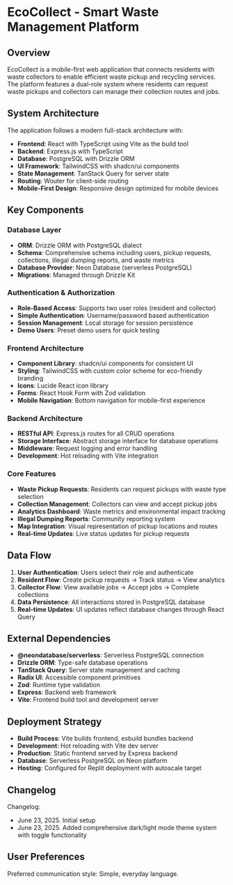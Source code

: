 # EcoCollect - Smart Waste Management Platform

## Overview

EcoCollect is a mobile-first web application that connects residents with waste collectors to enable efficient waste pickup and recycling services. The platform features a dual-role system where residents can request waste pickups and collectors can manage their collection routes and jobs.

## System Architecture

The application follows a modern full-stack architecture with:

- **Frontend**: React with TypeScript using Vite as the build tool
- **Backend**: Express.js with TypeScript
- **Database**: PostgreSQL with Drizzle ORM
- **UI Framework**: TailwindCSS with shadcn/ui components
- **State Management**: TanStack Query for server state
- **Routing**: Wouter for client-side routing
- **Mobile-First Design**: Responsive design optimized for mobile devices

## Key Components

### Database Layer
- **ORM**: Drizzle ORM with PostgreSQL dialect
- **Schema**: Comprehensive schema including users, pickup requests, collections, illegal dumping reports, and waste metrics
- **Database Provider**: Neon Database (serverless PostgreSQL)
- **Migrations**: Managed through Drizzle Kit

### Authentication & Authorization
- **Role-Based Access**: Supports two user roles (resident and collector)
- **Simple Authentication**: Username/password based authentication
- **Session Management**: Local storage for session persistence
- **Demo Users**: Preset demo users for quick testing

### Frontend Architecture
- **Component Library**: shadcn/ui components for consistent UI
- **Styling**: TailwindCSS with custom color scheme for eco-friendly branding
- **Icons**: Lucide React icon library
- **Forms**: React Hook Form with Zod validation
- **Mobile Navigation**: Bottom navigation for mobile-first experience

### Backend Architecture
- **RESTful API**: Express.js routes for all CRUD operations
- **Storage Interface**: Abstract storage interface for database operations
- **Middleware**: Request logging and error handling
- **Development**: Hot reloading with Vite integration

### Core Features
- **Waste Pickup Requests**: Residents can request pickups with waste type selection
- **Collection Management**: Collectors can view and accept pickup jobs
- **Analytics Dashboard**: Waste metrics and environmental impact tracking
- **Illegal Dumping Reports**: Community reporting system
- **Map Integration**: Visual representation of pickup locations and routes
- **Real-time Updates**: Live status updates for pickup requests

## Data Flow

1. **User Authentication**: Users select their role and authenticate
2. **Resident Flow**: Create pickup requests → Track status → View analytics
3. **Collector Flow**: View available jobs → Accept jobs → Complete collections
4. **Data Persistence**: All interactions stored in PostgreSQL database
5. **Real-time Updates**: UI updates reflect database changes through React Query

## External Dependencies

- **@neondatabase/serverless**: Serverless PostgreSQL connection
- **Drizzle ORM**: Type-safe database operations
- **TanStack Query**: Server state management and caching
- **Radix UI**: Accessible component primitives
- **Zod**: Runtime type validation
- **Express**: Backend web framework
- **Vite**: Frontend build tool and development server

## Deployment Strategy

- **Build Process**: Vite builds frontend, esbuild bundles backend
- **Development**: Hot reloading with Vite dev server
- **Production**: Static frontend served by Express backend
- **Database**: Serverless PostgreSQL on Neon platform
- **Hosting**: Configured for Replit deployment with autoscale target

## Changelog

Changelog:
- June 23, 2025. Initial setup
- June 23, 2025. Added comprehensive dark/light mode theme system with toggle functionality

## User Preferences

Preferred communication style: Simple, everyday language.